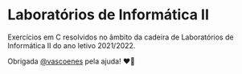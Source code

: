 # Laboratórios de Informática II 
Exercícios em C resolvidos no âmbito da cadeira de Laboratórios de Informática II do ano letivo 2021/2022.


Obrigada [@vascoenes](https://github.com/vascoenes) pela ajuda! ❤️💜
